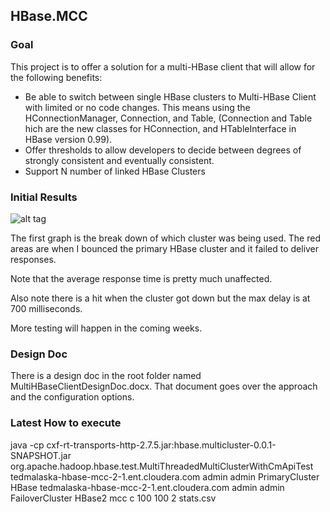 HBase.MCC
-----------------------------

### GoalThis project is to offer a solution for a multi-HBase client that will allow for the following benefits:* Be able to switch between single HBase clusters to Multi-HBase Client with limited or no code changes.  This means using the HConnectionManager, Connection, and Table, (Connection and Table hich are the new classes for HConnection, and HTableInterface in HBase version 0.99).* Offer thresholds to allow developers to decide between degrees of strongly consistent and eventually consistent.* Support N number of linked HBase Clusters

### Initial Results

![alt tag](https://raw.githubusercontent.com/tmalaska/HBase.MCC/master/AveragePutTimeWithMultiRestartsAndShutDowns.png)

The first graph is the break down of which cluster was being used.  The red areas are when I bounced the primary HBase cluster and it failed to deliver responses.

Note that the average response time is pretty much unaffected. 

Also note there is a hit when the cluster got down but the max delay is at 700 milliseconds.  

More testing will happen in the coming weeks.
### Design Doc
There is a design doc in the root folder named MultiHBaseClientDesignDoc.docx.  That document goes over the approach and the configuration options.

### Latest How to execute
java -cp cxf-rt-transports-http-2.7.5.jar:hbase.multicluster-0.0.1-SNAPSHOT.jar org.apache.hadoop.hbase.test.MultiThreadedMultiClusterWithCmApiTest tedmalaska-hbase-mcc-2-1.ent.cloudera.com admin admin PrimaryCluster HBase tedmalaska-hbase-mcc-2-1.ent.cloudera.com admin admin FailoverCluster HBase2 mcc c 100 100 2 stats.csv

